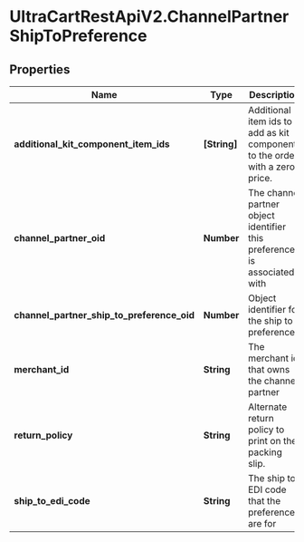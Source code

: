 # UltraCartRestApiV2.ChannelPartnerShipToPreference

## Properties
Name | Type | Description | Notes
------------ | ------------- | ------------- | -------------
**additional_kit_component_item_ids** | **[String]** | Additional item ids to add as kit components to the order with a zero price. | [optional] 
**channel_partner_oid** | **Number** | The channel partner object identifier this preference is associated with | [optional] 
**channel_partner_ship_to_preference_oid** | **Number** | Object identifier for the ship to preference | [optional] 
**merchant_id** | **String** | The merchant id that owns the channel partner | [optional] 
**return_policy** | **String** | Alternate return policy to print on the packing slip. | [optional] 
**ship_to_edi_code** | **String** | The ship to EDI code that the preferences are for | [optional] 


